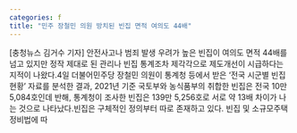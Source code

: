 ```yaml
---
categories: f
title: "민주 장철민 의원 방치된 빈집 면적 여의도 44배"
---
```

[충청뉴스 김거수 기자] 안전사고나 범죄 발생 우려가 높은 빈집이 여의도 면적 44배를 넘고 있지만 정작 제대로 된 관리나 빈집 통계조차 제각각으로 제도개선이 시급하다는 지적이 나왔다.4일 더불어민주당 장철민 의원이 통계청 등에서 받은 ‘전국 시군별 빈집 현황’ 자료를 분석한 결과, 2021년 기준 국토부와 농식품부의 취합한 빈집은 전국 10만 5,084호인데 반해, 통계청이 조사한 빈집은 139만 5,256호로 서로 약 13배 차이가 나는 것으로 나타났다.빈집은 구체적인 정의부터 따로 존재하고 있다. 빈집 및 소규모주택정비법에 따